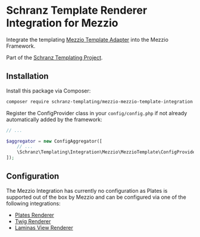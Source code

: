# Schranz Template Renderer Integration for Mezzio

Integrate the templating [Mezzio Template Adapter](https://github.com/schranz-templating/mezzio-template-adapter) 
into the Mezzio Framework.

Part of the [Schranz Templating Project](https://github.com/schranz-templating/templating).

## Installation

Install this package via Composer:

```bash
composer require schranz-templating/mezzio-mezzio-template-integration
```

Register the ConfigProvider class in your `config/config.php` if not already automatically
added by the framework:

```php
// ...

$aggregator = new ConfigAggregator([
    // ...
    \Schranz\Templating\Integration\Mezzio\MezzioTemplate\ConfigProvider::class,
]);
```

## Configuration

The Mezzio Integration has currently no configuration as Plates
is supported out of the box by Mezzio and can be configured
via one of the following integrations:

 - [Plates Renderer](https://docs.mezzio.dev/mezzio/v3/features/template/plates/)
 - [Twig Renderer](https://docs.mezzio.dev/mezzio/v3/features/template/twig/)
 - [Laminas View Renderer](https://docs.mezzio.dev/mezzio/v3/features/template/laminas-view/)
